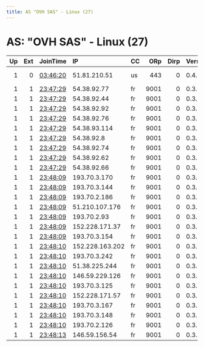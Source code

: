 ```yaml
---
title: AS "OVH SAS" - Linux (27)
---
```


# AS: "OVH SAS" - Linux (27)

|   Up |   Ext | JoinTime                                                                                            | IP              | CC   |   ORp |   Dirp | Version   | Contact                   | Nickname           |   eFamMembers |
|-----:|------:|:----------------------------------------------------------------------------------------------------|:----------------|:-----|------:|-------:|:----------|:--------------------------|:-------------------|--------------:|
|    1 |     0 | [03:46:20](https://metrics.torproject.org/rs.html#details/C3D92A937F44BB7F5AFAE98B6A38733C99AD2C43) | 51.81.210.51    | us   |   443 |      0 | 0.4.5.9   | relaynode2 at k2x dot dev | Thepoggersrelay2V1 |             1 |
|    1 |     1 | [23:47:29](https://metrics.torproject.org/rs.html#details/1436A3D7B0FACC5034A5D70EE0E188760F7D03B7) | 54.38.92.77     | fr   |  9001 |      0 | 0.3.5.14  | Email:contact@torprivet.r | TorPrivet          |            55 |
|    1 |     1 | [23:47:29](https://metrics.torproject.org/rs.html#details/2119A1B58C5C204CB8275B71D23F37570E4805C7) | 54.38.92.44     | fr   |  9001 |      0 | 0.3.5.14  | Email:contact@torprivet.r | TorPrivet          |            55 |
|    1 |     1 | [23:47:29](https://metrics.torproject.org/rs.html#details/B12E13C0E5B8CD9593FF1BCB3A3B3F24561AE9DB) | 54.38.92.92     | fr   |  9001 |      0 | 0.3.5.14  | Email:contact@torprivet.r | TorPrivet          |            55 |
|    1 |     1 | [23:47:29](https://metrics.torproject.org/rs.html#details/B748D3A4E4538501A606B444FC9B6AE24593D928) | 54.38.92.76     | fr   |  9001 |      0 | 0.3.5.14  | Email:contact@torprivet.r | TorPrivet          |            55 |
|    1 |     1 | [23:47:29](https://metrics.torproject.org/rs.html#details/E2516D24375B6AD859611661F24842FC31AF8847) | 54.38.93.114    | fr   |  9001 |      0 | 0.3.5.14  | Email:contact@torprivet.r | TorPrivet          |            55 |
|    1 |     1 | [23:47:29](https://metrics.torproject.org/rs.html#details/EF29B7780727A3EA1A6F61EB0E8E84C5C68EC3A2) | 54.38.92.8      | fr   |  9001 |      0 | 0.3.5.14  | Email:contact@torprivet.r | TorPrivet          |            55 |
|    1 |     1 | [23:47:29](https://metrics.torproject.org/rs.html#details/EFFAE915254A543ECF9797914D6DAAC52DFC0CEA) | 54.38.92.74     | fr   |  9001 |      0 | 0.3.5.14  | Email:contact@torprivet.r | TorPrivet          |            55 |
|    1 |     1 | [23:47:29](https://metrics.torproject.org/rs.html#details/F20F594854F224766490E32C532982AF3FD06A01) | 54.38.92.62     | fr   |  9001 |      0 | 0.3.5.14  | Email:contact@torprivet.r | TorPrivet          |            55 |
|    1 |     1 | [23:47:29](https://metrics.torproject.org/rs.html#details/FE0774D7920BDF611A5BA4D8368A21B37B2BF407) | 54.38.92.66     | fr   |  9001 |      0 | 0.3.5.14  | Email:contact@torprivet.r | TorPrivet          |            55 |
|    1 |     1 | [23:48:09](https://metrics.torproject.org/rs.html#details/0A9BEB2D2C82B34824ACA5F40E68ED0F99918EA0) | 193.70.3.170    | fr   |  9001 |      0 | 0.3.5.14  | Email:contact@torprivet.r | TorPrivet          |            55 |
|    1 |     1 | [23:48:09](https://metrics.torproject.org/rs.html#details/3397ED886685620F67367EE31DCF5649EE80747F) | 193.70.3.144    | fr   |  9001 |      0 | 0.3.5.14  | Email:contact@torprivet.r | TorPrivet          |            55 |
|    1 |     1 | [23:48:09](https://metrics.torproject.org/rs.html#details/3C0A23AE7F28D946E0F3CCC0F4DDF2F0FFC989C9) | 193.70.2.186    | fr   |  9001 |      0 | 0.3.5.14  | Email:contact@torprivet.r | TorPrivet          |            55 |
|    1 |     1 | [23:48:09](https://metrics.torproject.org/rs.html#details/6F8FAC01D1F10F6288E17659CDEE925FBDE48374) | 51.210.107.176  | fr   |  9001 |      0 | 0.3.5.14  | Email:contact@torprivet.r | TorPrivet          |            55 |
|    1 |     1 | [23:48:09](https://metrics.torproject.org/rs.html#details/7C76B12B008E51FF75412D251319D9A983BEF87B) | 193.70.2.93     | fr   |  9001 |      0 | 0.3.5.14  | Email:contact@torprivet.r | TorPrivet          |            55 |
|    1 |     1 | [23:48:09](https://metrics.torproject.org/rs.html#details/803123E23C98A492963D1BF1EA287B23E324AF15) | 152.228.171.37  | fr   |  9001 |      0 | 0.3.5.14  | Email:contact@torprivet.r | TorPrivet          |            55 |
|    1 |     1 | [23:48:09](https://metrics.torproject.org/rs.html#details/C73C7FF471DFADA2C8455A073C5F110434739C0D) | 193.70.3.154    | fr   |  9001 |      0 | 0.3.5.14  | Email:contact@torprivet.r | TorPrivet          |            55 |
|    1 |     1 | [23:48:10](https://metrics.torproject.org/rs.html#details/0560D9987A85E7E58858CD6A6B555D5013F828CE) | 152.228.163.202 | fr   |  9001 |      0 | 0.3.5.14  | Email:contact@torprivet.r | TorPrivet          |            55 |
|    1 |     1 | [23:48:10](https://metrics.torproject.org/rs.html#details/1A8AE25E01CB2255114D0818002A27D7F982A383) | 193.70.3.242    | fr   |  9001 |      0 | 0.3.5.14  | Email:contact@torprivet.r | TorPrivet          |            55 |
|    1 |     1 | [23:48:10](https://metrics.torproject.org/rs.html#details/533649CBA13644A0359D81046452FE271BD0E62A) | 51.38.225.244   | fr   |  9001 |      0 | 0.3.5.14  | Email:contact@torprivet.r | TorPrivet          |            55 |
|    1 |     1 | [23:48:10](https://metrics.torproject.org/rs.html#details/8774F0ECA794DE1CCAEF947A37975B1ED39E6F26) | 146.59.229.126  | fr   |  9001 |      0 | 0.3.5.14  | Email:contact@torprivet.r | TorPrivet          |            55 |
|    1 |     1 | [23:48:10](https://metrics.torproject.org/rs.html#details/AF8EC1BD376CDFF2A76663B8F99EBFCE62B9FF58) | 193.70.3.125    | fr   |  9001 |      0 | 0.3.5.14  | Email:contact@torprivet.r | TorPrivet          |            55 |
|    1 |     1 | [23:48:10](https://metrics.torproject.org/rs.html#details/C47B75592AB24E7FD27B136A2D9E0802F3430A00) | 152.228.171.57  | fr   |  9001 |      0 | 0.3.5.14  | Email:contact@torprivet.r | TorPrivet          |            55 |
|    1 |     1 | [23:48:10](https://metrics.torproject.org/rs.html#details/E42630372B5CB24C9E2B5D8E50507CB51E15AFC0) | 193.70.3.167    | fr   |  9001 |      0 | 0.3.5.14  | Email:contact@torprivet.r | TorPrivet          |            55 |
|    1 |     1 | [23:48:10](https://metrics.torproject.org/rs.html#details/E79530CE77F5CA64E549BBA1AAF11E2DE3167BE4) | 193.70.3.148    | fr   |  9001 |      0 | 0.3.5.14  | Email:contact@torprivet.r | TorPrivet          |            55 |
|    1 |     1 | [23:48:10](https://metrics.torproject.org/rs.html#details/ED1A3A0BF0CDD1F4295FE9E56E664F28845AA1AD) | 193.70.2.126    | fr   |  9001 |      0 | 0.3.5.14  | Email:contact@torprivet.r | TorPrivet          |            55 |
|    1 |     1 | [23:48:13](https://metrics.torproject.org/rs.html#details/931A0341379BF001AAA0C781975A6DC1676EB61F) | 146.59.156.54   | fr   |  9001 |      0 | 0.3.5.14  | Email:contact@torprivet.r | TorPrivet          |            55 |
